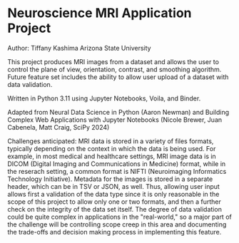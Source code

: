 # Neuroscience MRI Application Project

Author: Tiffany Kashima
Arizona State University

This project produces MRI images from a dataset and allows the user to control the plane of view, orientation, contrast, and smoothing algorithm.  Future feature set includes the ability to allow user upload of a dataset with data validation.

Written in Python 3.11 using Jupyter Notebooks, Voila, and Binder.  

Adapted from Neural Data Science in Python (Aaron Newman) and Building Complex Web Applications with Jupyter Notebooks (Nicole Brewer, Juan Cabenela,  Matt Craig, SciPy 2024) 

Challenges anticipated: MRI data is stored in a variety of files formats, typically depending on the context in which the data is being used.  For example, in most medical and healthcare settings, MRI image data is in DICOM (Digital Imaging and Communications in Medicine) format, while in the reserach setting, a common format is NIFTI (Neuroimaging Informatics Technology Initiative).  Metadata for the images is stored in a separate header, which can be in TSV or JSON, as well.  Thus, allowing user input allows first a validation of the data type since it is only reasonable in the scope of this project to allow only one or two formats, and then a further check on the integrity of the data set itself.  The degree of data validation could be quite complex in applications in the "real-world," so a major part of the challenge will be controlling scope creep in this area and documenting the trade-offs and decision making process in implementing this feature.  
